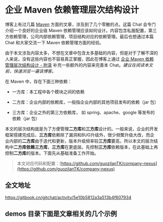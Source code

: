 # 企业 Maven 依赖管理层次结构设计

博客上有过几篇 [Maven](https://blog.csdn.net/isea533/category_6992448.html) 方面的文章，涉及到了几个零散的点。这篇 Chat 会专门介绍一个良好的企业级 Maven 依赖管理应该如何设计。内容包含私服配置，第三方依赖管理，公司内部依赖管理，项目结构对应的依赖管理。最后也想通过本篇 Chat 和大家交流一下 Maven 依赖管理方面的经验。

由于本文涉及内容太多，不想在文章中包含太多基础的内容，但是对于了解不深的人来说，没有这些内容也不容易真正掌握，因此在博客上通过 [企业 Maven 依赖管理层次结构设计 - 附录](https://liuzh.blog.csdn.net/article/details/104110775) 补充一些额外的内容来完善本 Chat。*建议在阅读本文前，快速浏览一遍该博客。*

在 Maven 中，存在下面三种依赖：

-  一方库：本工程中各个模块之间的依赖

- 二方库：企业内部的依赖库，一般指企业内部的其他项目发布的依赖（jar 包）

- 三方库：企业之外的第三方依赖库， 如 spring、apache、google 等发布的依赖（jar 包）

本文的层次结构就是为了方便管理**二方库**和**三方库**设计的。一般来说，企业的开发框架搭建完成后，**三方库**依赖除了漏洞和BUG升级外，很少频繁升级大改，而企业内部的**二方库**由于迭代和更新，版本升级频率较**三方库**要高，所以本文的层次结构中**二方库依赖三方库**，**三方库**在更底层。先控制**三方库**依赖版本，在此基础上再控制**二方库**的版本。下面先从基础准备工作开始。

> 本文对应代码和配置：[https://github.com/guozilanTK/company-nexus](https://github.com/guozilanTK/company-nexus)

## 全文地址

https://gitbook.cn/gitchat/activity/5e10b5812a3a513b4f607934

## demos 目录下面是文章相关的几个示例
